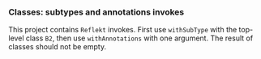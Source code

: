 ### Classes: subtypes and annotations invokes

This project contains `Reflekt` invokes. 
First use `withSubType` with the top-level class `B2`, 
then use `withAnnotations` with one argument. The result of classes should not be empty.
